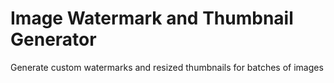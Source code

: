 # Image Watermark and Thumbnail Generator

Generate custom watermarks and resized thumbnails for batches of images
